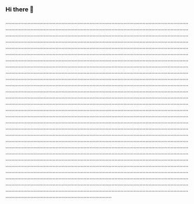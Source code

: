### Hi there 👋

........................................................................................................................................................................................................................................................................................................................................................................................................................................................................................................................................................................................................................................................................................................................................................................................................................................................................................................................................................................................................................................................................................................................................................................................................................................................................................................................................................................................................................................................................................................................................................................................................................................................................................................................................................................................................................................................................................................................................................................................................................................................................................................................................................................................................................................................................................................................................................................................................................................................................................................................................................................................................................................................................................................................................................................................................................................................................................................................................................................................................................................................................................................................................................................................................................................................................................................................................................................................................................................................................................................................................................................................................................................................................................